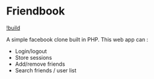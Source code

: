 # Friendbook
[!build](https://travis-ci.com/mr360/FriendBook.svg?branch=master)

A simple facebook clone built in PHP. This web app can :
- Login/logout
- Store sessions
- Add/remove friends
- Search friends / user list
